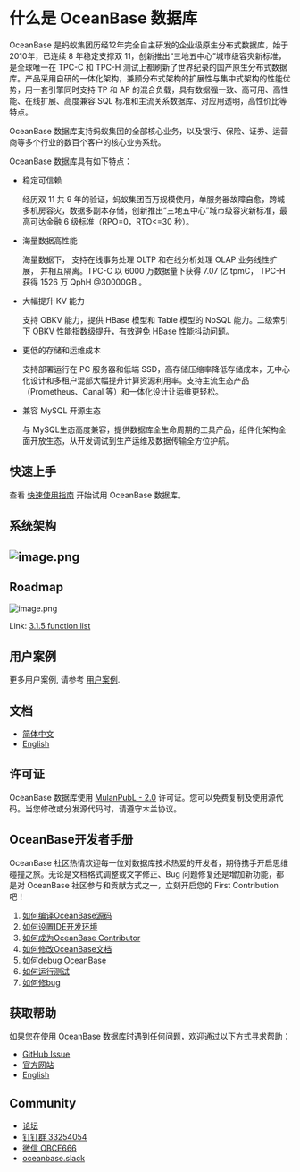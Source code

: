 # 什么是 OceanBase 数据库

OceanBase 是蚂蚁集团历经12年完全自主研发的企业级原生分布式数据库，始于2010年，已连续 8 年稳定支撑双 11，创新推出“三地五中心”城市级容灾新标准，是全球唯一在 TPC-C 和 TPC-H 测试上都刷新了世界纪录的国产原生分布式数据库。产品采用自研的一体化架构，兼顾分布式架构的扩展性与集中式架构的性能优势，用一套引擎同时支持 TP 和 AP 的混合负载，具有数据强一致、高可用、高性能、在线扩展、高度兼容 SQL 标准和主流关系数据库、对应用透明，高性价比等特点。

OceanBase 数据库支持蚂蚁集团的全部核心业务，以及银行、保险、证券、运营商等多个行业的数百个客户的核心业务系统。

OceanBase 数据库具有如下特点：

- 稳定可信赖

    经历双 11 共 9 年的验证，蚂蚁集团百万规模使用，单服务器故障自愈，跨城多机房容灾，数据多副本存储，创新推出“三地五中心”城市级容灾新标准，最高可达金融 6 级标准（RPO=0，RTO<=30 秒）。
- 海量数据高性能

    海量数据下， 支持在线事务处理 OLTP 和在线分析处理 OLAP 业务线性扩展， 并相互隔离。TPC-C 以 6000 万数据量下获得 7.07 亿 tpmC， TPC-H 获得 1526 万 QphH @30000GB 。
- 大幅提升 KV 能力

    支持 OBKV 能力，提供 HBase 模型和 Table 模型的 NoSQL 能力。二级索引下 OBKV 性能指数级提升，有效避免 HBase 性能抖动问题。
- 更低的存储和运维成本

    支持部署运行在 PC 服务器和低端 SSD，高存储压缩率降低存储成本，无中心化设计和多租户混部大幅提升计算资源利用率。支持主流生态产品（Prometheus、Canal 等）和一体化设计让运维更轻松。
- 兼容 MySQL 开源生态

    与 MySQL生态高度兼容，提供数据库全生命周期的工具产品，组件化架构全面开放生态，从开发调试到生产运维及数据传输全方位护航。


## 快速上手

查看 [快速使用指南](https://open.oceanbase.com/quickStart) 开始试用 OceanBase 数据库。

## 系统架构
## ![image.png](https://gw.alipayobjects.com/mdn/ob_asset/afts/img/A*kMfJS7VVN70AAAAAAAAAAAAAARQnAQ)

## Roadmap

![image.png](https://cdn.nlark.com/yuque/0/2022/png/106206/1660643534293-a5f53258-a9ac-462c-b9fd-9832901853c2.png#clientId=u5d9acd3a-25ad-4&crop=0&crop=0&crop=1&crop=1&from=paste&height=352&id=u0f71535e&margin=%5Bobject%20Object%5D&name=image.png&originHeight=528&originWidth=1683&originalType=binary&ratio=1&rotation=0&showTitle=false&size=719961&status=done&style=none&taskId=u676e97dd-1309-42b9-b380-a423c27199c&title=&width=1122)

Link: [3.1.5 function list](https://github.com/oceanbase/oceanbase/milestone/6)

## 用户案例

更多用户案例, 请参考 [用户案例](https://www.oceanbase.com/customer/home).

## 文档

- [简体中文](https://open.oceanbase.com/docs)
- [English](https://www.oceanbase.com/en/docs)



## 许可证

OceanBase 数据库使用 [MulanPubL - 2.0](http://license.coscl.org.cn/MulanPubL-2.0) 许可证。您可以免费复制及使用源代码。当您修改或分发源代码时，请遵守木兰协议。



## OceanBase开发者手册
OceanBase 社区热情欢迎每一位对数据库技术热爱的开发者，期待携手开启思维碰撞之旅。无论是文档格式调整或文字修正、Bug 问题修复还是增加新功能，都是对 OceanBase 社区参与和贡献方式之一，立刻开启您的 First Contribution 吧！

1. [如何编译OceanBase源码](https://github.com/oceanbase/oceanbase/wiki/how_to_build)
2. [如何设置IDE开发环境](https://github.com/oceanbase/oceanbase/wiki/how_to_setup_ide)
3. [如何成为OceanBase Contributor](https://github.com/oceanbase/oceanbase/wiki/how_to_contribute)
4. [如何修改OceanBase文档](https://github.com/oceanbase/oceanbase/wiki/how_to_modify_docs)
5. [如何debug OceanBase](https://github.com/oceanbase/oceanbase/wiki/how_to_debug)
6. [如何运行测试](https://github.com/oceanbase/oceanbase/wiki/how_to_test)
7. [如何修bug](https://github.com/oceanbase/oceanbase/wiki/how_to_fix_bug)


## 获取帮助

如果您在使用 OceanBase 数据库时遇到任何问题，欢迎通过以下方式寻求帮助：

- [GitHub Issue](https://github.com/oceanbase/oceanbase/issues)
- [官方网站](https://open.oceanbase.com/)
- [English](https://oceanbase.com/en)


## Community

 - [论坛](https://open.oceanbase.com/answer)
 - [钉钉群 33254054](https://h5.dingtalk.com/circle/healthCheckin.html?corpId=ding12cfbe0afb058f3cde5ce625ff4abdf6&53108=bb418&cbdbhh=qwertyuiop&origin=1)
 - [微信 OBCE666](https://gw.alipayobjects.com/zos/oceanbase/0a69627f-8005-4c46-be1f-aac7a2b85c13/image/2022-03-01/85d42796-4e22-463a-9658-57402d7b9bc3.png)
 - [oceanbase.slack](https://oceanbase.slack.com/)



